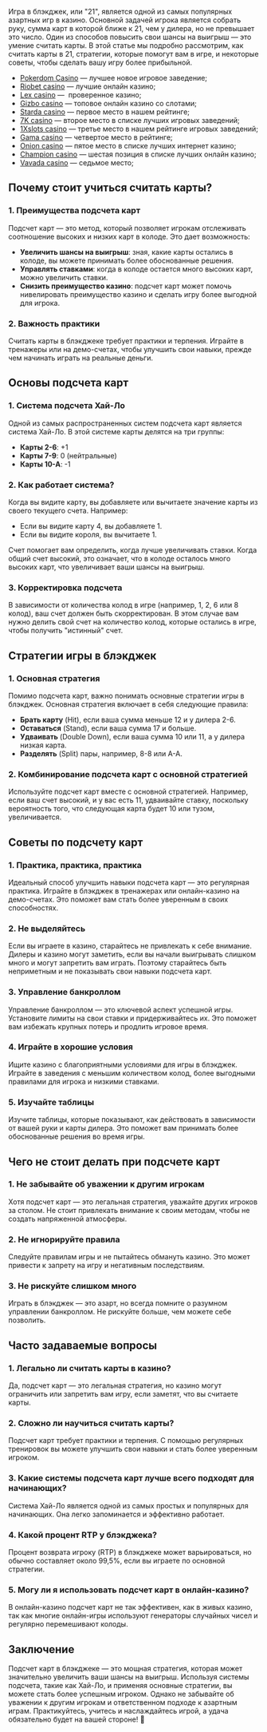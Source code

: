Игра в блэкджек, или "21", является одной из самых популярных азартных игр в казино. Основной задачей игрока является собрать руку, сумма карт в которой ближе к 21, чем у дилера, но не превышает это число. Один из способов повысить свои шансы на выигрыш — это умение считать карты. В этой статье мы подробно рассмотрим, как считать карты в 21, стратегии, которые помогут вам в игре, и некоторые советы, чтобы сделать вашу игру более прибыльной.

* [Pokerdom Casino](https://brandplay.link/FwVc4f) — лучшее новое игровое заведение;
* [Riobet casino](https://brandplay.link/TnjsxFvH) — лучшие онлайн казино;
* [Lex casino](https://brandplay.link/VMqNXPFs) —  проверенное казино;
* [Gizbo casino](https://brandplay.link/rvzLrVLp) — топовое онлайн казино со слотами;
* [Starda casino](https://brandplay.link/HDcDrxLk) — первое место в нашем рейтинге;
* [7K casino](https://brandplay.link/dd46bNgD) — второе место в списке лучших игровых заведений;
* [1Xslots casino](https://brandplay.link/J2ZbqMPZ) — третье место в нашем рейтинге игровых заведений;
* [Gama casino](https://brandplay.link/RD52jZbL) — четвертое место в рейтинге;
* [Onion casino](https://brandplay.link/8LcS6Djb) — пятое место в списке лучших интернет казино;
* [Champion casino](https://temon-gter.cfd/go/9n8?p56190p303844p3509t17502) — шестая позиция в списке лучших онлайн казино;
* [Vavada casino](https://vavadapartner.pro/?promo=75590753-cc8b-4c4a-8d71-99b7a2293439-jud\&target=register) — седьмое место;



## Почему стоит учиться считать карты?

### 1. Преимущества подсчета карт

Подсчет карт — это метод, который позволяет игрокам отслеживать соотношение высоких и низких карт в колоде. Это дает возможность:

* **Увеличить шансы на выигрыш**: зная, какие карты остались в колоде, вы можете принимать более обоснованные решения.
* **Управлять ставками**: когда в колоде остается много высоких карт, можно увеличить ставки.
* **Снизить преимущество казино**: подсчет карт может помочь нивелировать преимущество казино и сделать игру более выгодной для игрока.

### 2. Важность практики

Считать карты в блэкджеке требует практики и терпения. Играйте в тренажеры или на демо-счетах, чтобы улучшить свои навыки, прежде чем начинать играть на реальные деньги.

## Основы подсчета карт

### 1. Система подсчета Хай-Ло

Одной из самых распространенных систем подсчета карт является система Хай-Ло. В этой системе карты делятся на три группы:

* **Карты 2-6**: +1
* **Карты 7-9**: 0 (нейтральные)
* **Карты 10-А**: -1

### 2. Как работает система?

Когда вы видите карту, вы добавляете или вычитаете значение карты из своего текущего счета. Например:

* Если вы видите карту 4, вы добавляете 1.
* Если вы видите короля, вы вычитаете 1.

Счет помогает вам определить, когда лучше увеличивать ставки. Когда общий счет высокий, это означает, что в колоде осталось много высоких карт, что увеличивает ваши шансы на выигрыш.

### 3. Корректировка подсчета

В зависимости от количества колод в игре (например, 1, 2, 6 или 8 колод), ваш счет должен быть скорректирован. В этом случае вам нужно делить свой счет на количество колод, которые остались в игре, чтобы получить "истинный" счет.

## Стратегии игры в блэкджек

### 1. Основная стратегия

Помимо подсчета карт, важно понимать основные стратегии игры в блэкджек. Основная стратегия включает в себя следующие правила:

* **Брать карту** (Hit), если ваша сумма меньше 12 и у дилера 2-6.
* **Оставаться** (Stand), если ваша сумма 17 и больше.
* **Удваивать** (Double Down), если ваша сумма 10 или 11, а у дилера низкая карта.
* **Разделять** (Split) пары, например, 8-8 или А-А.

### 2. Комбинирование подсчета карт с основной стратегией

Используйте подсчет карт вместе с основной стратегией. Например, если ваш счет высокий, и у вас есть 11, удваивайте ставку, поскольку вероятность того, что следующая карта будет 10 или тузом, увеличивается.

## Советы по подсчету карт

### 1. Практика, практика, практика

Идеальный способ улучшить навыки подсчета карт — это регулярная практика. Играйте в блэкджек в тренажерах или онлайн-казино на демо-счетах. Это поможет вам стать более уверенным в своих способностях.

### 2. Не выделяйтесь

Если вы играете в казино, старайтесь не привлекать к себе внимание. Дилеры и казино могут заметить, если вы начали выигрывать слишком много и могут запретить вам играть. Поэтому старайтесь быть неприметным и не показывать свои навыки подсчета карт.

### 3. Управление банкроллом

Управление банкроллом — это ключевой аспект успешной игры. Установите лимиты на свои ставки и придерживайтесь их. Это поможет вам избежать крупных потерь и продлить игровое время.

### 4. Играйте в хорошие условия

Ищите казино с благоприятными условиями для игры в блэкджек. Играйте в заведения с меньшим количеством колод, более выгодными правилами для игрока и низкими ставками.

### 5. Изучайте таблицы

Изучите таблицы, которые показывают, как действовать в зависимости от вашей руки и карты дилера. Это поможет вам принимать более обоснованные решения во время игры.

## Чего не стоит делать при подсчете карт

### 1. Не забывайте об уважении к другим игрокам

Хотя подсчет карт — это легальная стратегия, уважайте других игроков за столом. Не стоит привлекать внимание к своим методам, чтобы не создать напряженной атмосферы.

### 2. Не игнорируйте правила

Следуйте правилам игры и не пытайтесь обмануть казино. Это может привести к запрету на игру и негативным последствиям.

### 3. Не рискуйте слишком много

Играть в блэкджек — это азарт, но всегда помните о разумном управлении банкроллом. Не рискуйте больше, чем можете себе позволить.

## Часто задаваемые вопросы

### 1. Легально ли считать карты в казино?

Да, подсчет карт — это легальная стратегия, но казино могут ограничить или запретить вам игру, если заметят, что вы считаете карты.

### 2. Сложно ли научиться считать карты?

Подсчет карт требует практики и терпения. С помощью регулярных тренировок вы можете улучшить свои навыки и стать более уверенным игроком.

### 3. Какие системы подсчета карт лучше всего подходят для начинающих?

Система Хай-Ло является одной из самых простых и популярных для начинающих. Она легко запоминается и эффективно работает.

### 4. Какой процент RTP у блэкджека?

Процент возврата игроку (RTP) в блэкджеке может варьироваться, но обычно составляет около 99,5%, если вы играете по основной стратегии.

### 5. Могу ли я использовать подсчет карт в онлайн-казино?

В онлайн-казино подсчет карт не так эффективен, как в живых казино, так как многие онлайн-игры используют генераторы случайных чисел и регулярно перемешивают колоды.

## Заключение

Подсчет карт в блэкджеке — это мощная стратегия, которая может значительно увеличить ваши шансы на выигрыш. Используя системы подсчета, такие как Хай-Ло, и применяя основные стратегии, вы можете стать более успешным игроком. Однако не забывайте об уважении к другим игрокам и ответственном подходе к азартным играм. Практикуйтесь, учитесь и наслаждайтесь игрой, а удача обязательно будет на вашей стороне! 🎉
